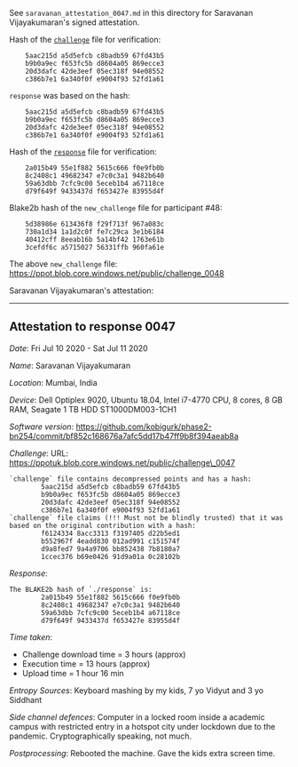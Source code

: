 See `saravanan_attestation_0047.md` in this directory for Saravanan Vijayakumaran's signed attestation.

Hash of the [`challenge`](https://ppot.blob.core.windows.net/public/challenge_0047) file for verification:

```
    5aac215d a5d5efcb c8badb59 67fd43b5
    b9b0a9ec f653fc5b d8604a05 869ecce3
    20d3dafc 42de3eef 05ec318f 94e08552
    c386b7e1 6a340f0f e9004f93 52fd1a61
```

`response` was based on the hash:

```
    5aac215d a5d5efcb c8badb59 67fd43b5
    b9b0a9ec f653fc5b d8604a05 869ecce3
    20d3dafc 42de3eef 05ec318f 94e08552
    c386b7e1 6a340f0f e9004f93 52fd1a61
```

Hash of the [`response`](https://ppot.blob.core.windows.net/public/response_0047_saravanan) file for verification:

```
    2a015b49 55e1f882 5615c666 f0e9fb0b
    8c2408c1 49682347 e7c0c3a1 9482b640
    59a63dbb 7cfc9c00 5eceb1b4 a67118ce
    d79f649f 9433437d f653427e 83955d4f
```

Blake2b hash of the `new_challenge` file for participant #48:

```
    5d38986e 613436f8 f29f713f 967a083c
    730a1d34 1a1d2c0f fe7c29ca 3e1b6184
    40412cff 8eeab16b 5a14bf42 1763e61b
    3cefdf6c a5715027 56331ffb 960fa61e
```

The above `new_challenge` file: https://ppot.blob.core.windows.net/public/challenge_0048

Saravanan Vijayakumaran's attestation:
***
Attestation to response 0047
----------------------------

*Date*: Fri Jul 10 2020 - Sat Jul 11 2020

*Name*: Saravanan Vijayakumaran

*Location*: Mumbai, India

*Device*: Dell Optiplex 9020, Ubuntu 18.04, Intel i7-4770 CPU, 8 cores, 8 GB RAM, Seagate 1 TB HDD ST1000DM003-1CH1

*Software version*: https://github.com/kobigurk/phase2-bn254/commit/bf852c168676a7afc5dd17b47ff9b8f394aeab8a

*Challenge*: URL: https://ppotuk.blob.core.windows.net/public/challenge\_0047

```
`challenge` file contains decompressed points and has a hash:
        5aac215d a5d5efcb c8badb59 67fd43b5
        b9b0a9ec f653fc5b d8604a05 869ecce3
        20d3dafc 42de3eef 05ec318f 94e08552
        c386b7e1 6a340f0f e9004f93 52fd1a61
`challenge` file claims (!!! Must not be blindly trusted) that it was based on the original contribution with a hash:
        f6124334 8acc3313 f3197405 d22b5ed1
        b552967f 4eadd830 012ad991 c151574f
        d9a8fed7 9a4a9706 bb852438 7b8180a7
        1ccec376 b69e0426 91d9a01a 0c28102b
```

*Response*:
```
The BLAKE2b hash of `./response` is:
        2a015b49 55e1f882 5615c666 f0e9fb0b
        8c2408c1 49682347 e7c0c3a1 9482b640
        59a63dbb 7cfc9c00 5eceb1b4 a67118ce
        d79f649f 9433437d f653427e 83955d4f
```

*Time taken*:
  - Challenge download time = 3 hours (approx)
  - Execution time = 13 hours (approx)
  - Upload time = 1 hour 16 min

*Entropy Sources*: Keyboard mashing by my kids, 7 yo Vidyut and 3 yo Siddhant 

*Side channel defences*: Computer in a locked room inside a academic campus with restricted entry in a hotspot city under lockdown due to the pandemic. Cryptographically speaking, not much.

*Postprocessing*: Rebooted the machine. Gave the kids extra screen time.
